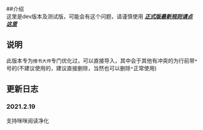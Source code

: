 ##介绍  
这里是dev版本及测试版，可能会有这个问题，请谨慎使用
***[正式版最新规则请点这里](https://github.com/XUANJI233/purification/tree/main)***
## 说明
此版本专为`搜书大师`专门优化过，可以直接导入，其中会于其他有冲突的为行前带`*`号的(不建议使用的，建议直接删除，当然也可以删除`*`正常使用)  
## 更新日志  
### 2021.2.19
支持咪咪阅读净化
